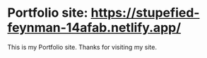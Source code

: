 # Portfolio site: https://stupefied-feynman-14afab.netlify.app/
This is my Portfolio site. Thanks for visiting my site.
